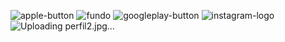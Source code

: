 ![apple-button](https://user-images.githubusercontent.com/83155787/116144293-8d4dae80-a6b2-11eb-91ef-eac2e7bec8d7.png)
![fundo](https://user-images.githubusercontent.com/83155787/116144299-8fb00880-a6b2-11eb-88c3-bfcf3c8a1cde.jpg)
![googleplay-button](https://user-images.githubusercontent.com/83155787/116144307-9179cc00-a6b2-11eb-959d-bea7982cff86.png)
![instagram-logo](https://user-images.githubusercontent.com/83155787/116144312-92aaf900-a6b2-11eb-8a67-3e397adc9632.png)
![Uploading perfil2.jpg…]()

